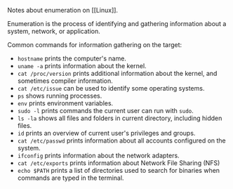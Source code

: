 Notes about enumeration on [[Linux]].

Enumeration is the process of identifying and gathering information about a system, network, or application.

Common commands for information gathering on the target:
- `hostname` prints the computer's name.
- `uname -a` prints information about the kernel.
- `cat /proc/version` prints additional information about the kernel, and sometimes compiler information.
- `cat /etc/issue` can be used to identify some operating systems.
- `ps` shows running processes.
- `env` prints environment variables.
- `sudo -l` prints commands the current user can run with `sudo`.
- `ls -la` shows all files and folders in current directory, including hidden files.
- `id` prints an overview of current user's privileges and groups.
- `cat /etc/passwd` prints information about all accounts configured on the system.
- `ifconfig` prints information about the network adapters.
- `cat /etc/exports` prints information about Network File Sharing (NFS)
- `echo $PATH` prints a list of directories used to search for binaries when commands are typed in the terminal.